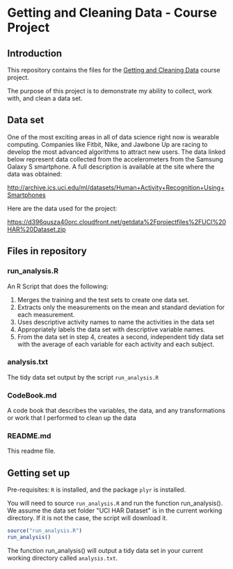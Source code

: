 # Getting and Cleaning Data - Course Project

## Introduction

This repository contains the files for the [Getting and Cleaning Data](https://www.coursera.org/course/getdata) course project.

The purpose of this project is to demonstrate my ability to collect, work with, and clean a data set.

## Data set

One of the most exciting areas in all of data science right now is wearable computing. Companies like Fitbit, Nike, and Jawbone Up are racing to develop the most advanced algorithms to attract new users. The data linked below represent data collected from the accelerometers from the Samsung Galaxy S smartphone. A full description is available at the site where the data was obtained:

http://archive.ics.uci.edu/ml/datasets/Human+Activity+Recognition+Using+Smartphones

Here are the data used for the project:

https://d396qusza40orc.cloudfront.net/getdata%2Fprojectfiles%2FUCI%20HAR%20Dataset.zip

## Files in repository

### run_analysis.R

An R Script that does the following: 

1. Merges the training and the test sets to create one data set.
2. Extracts only the measurements on the mean and standard deviation for each measurement. 
3. Uses descriptive activity names to name the activities in the data set
4. Appropriately labels the data set with descriptive variable names. 
5. From the data set in step 4, creates a second, independent tidy data set with the average of each variable for each activity and each subject.

### analysis.txt

The tidy data set output by the script `run_analysis.R`

### CodeBook.md

A code book that describes the variables, the data, and any transformations or work that I performed to clean up the data

### README.md

This readme file.

## Getting set up

Pre-requisites: `R` is installed, and the package `plyr` is installed.

You will need to source `run_analysis.R` and run the function run_analysis(). We assume the data set folder "UCI HAR Dataset" is in the current working directory. If it is not the case, the script will download it.


```r
source("run_analysis.R")
run_analysis()
```

The function run_analysis() will output a tidy data set in your current working directory called `analysis.txt`.